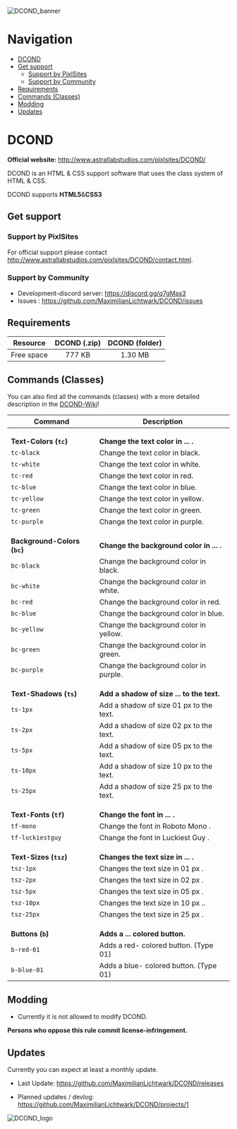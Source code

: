 ![DCOND_banner](https://cdn.discordapp.com/attachments/444931747604332567/539821265695932426/DCOND-gfx02.png)

# Navigation
- [DCOND](https://github.com/MaximilianLichtwark/DCOND#dcond)
- [Get support](https://github.com/MaximilianLichtwark/DCOND#get-support)
  - [Support by PixlSites](https://github.com/MaximilianLichtwark/DCOND#support-by-pixlsites)
  - [Support by Community](https://github.com/MaximilianLichtwark/DCOND#support-by-community)
- [Requirements](https://github.com/MaximilianLichtwark/DCOND#requirements)
- [Commands (Classes)](https://github.com/MaximilianLichtwark/DCOND#commands-classes)
- [Modding](https://github.com/MaximilianLichtwark/DCOND#modding)
- [Updates](https://github.com/MaximilianLichtwark/DCOND#updates)


# DCOND

**Official website:** http://www.astrallabstudios.com/pixlsites/DCOND/


DCOND is an HTML & CSS support software that uses the class system of HTML & CSS.

DCOND supports **HTML5**&**CSS3**


## Get support
### Support by PixlSites
For official support please contact http://www.astrallabstudios.com/pixlsites/DCOND/contact.html.
### Support by Community
- Development-discord server: https://discord.gg/q7gMas3
- Issues : https://github.com/MaximilianLichtwark/DCOND/issues


## Requirements
| Resource | DCOND (.zip) | DCOND (folder) |
|     :---:      |     :---:      |     :---:      |
| Free space   | 777 KB     | 1.30 MB    |


## Commands (Classes)
You can also find all the commands (classes) with a more detailed description in the [DCOND-Wiki](https://github.com/MaximilianLichtwark/DCOND/wiki)!

| Command | Description |
| --- | --- |
|  |  |
|  |  |
|  |  |
| **Text-Colors (`tc`)** | **Change the text color in ... .** |
| `tc-black` | Change the text color in black. |
| `tc-white` | Change the text color in white. |
| `tc-red` | Change the text color in red. |
| `tc-blue` | Change the text color in blue. |
| `tc-yellow` | Change the text color in yellow. |
| `tc-green` | Change the text color in green. |
| `tc-purple` | Change the text color in purple. |
|  |  |
|  |  |
|  |  |
| **Background-Colors (`bc`)** | **Change the background color in ... .** |
| `bc-black` | Change the background color in black. |
| `bc-white` | Change the background color in white. |
| `bc-red` | Change the background color in red. |
| `bc-blue` | Change the background color in blue. |
| `bc-yellow` | Change the background color in yellow. |
| `bc-green` | Change the background color in green. |
| `bc-purple` | Change the background color in purple. |
|  |  |
|  |  |
|  |  |
| **Text-Shadows (`ts`)** | **Add a shadow of size ... to the text.** |
| `ts-1px` | Add a shadow of size 01 px to the text. |
| `ts-2px` | Add a shadow of size 02 px to the text. |
| `ts-5px` | Add a shadow of size 05 px to the text. |
| `ts-10px` | Add a shadow of size 10 px to the text. |
| `ts-25px` | Add a shadow of size 25 px to the text. |
|  |  |
|  |  |
|  |  |
| **Text-Fonts (`tf`)** | **Change the font in ... .** |
| `tf-mono` | Change the font in Roboto Mono . |
| `tf-luckiestguy` | Change the font in Luckiest Guy . |
|  |  |
|  |  |
|  |  |
| **Text-Sizes (`tsz`)** | **Changes the text size in ... .** |
| `tsz-1px` | Changes the text size in 01 px . |
| `tsz-2px` | Changes the text size in 02 px . |
| `tsz-5px` | Changes the text size in 05 px . |
| `tsz-10px` | Changes the text size in 10 px .. |
| `tsz-25px` | Changes the text size in 25 px . |
|  |  |
|  |  |
|  |  |
| **Buttons (`b`)** | **Adds a ... colored button.** |
| `b-red-01` | Adds a red- colored button. (Type 01) |
| `b-blue-01` | Adds a blue- colored button. (Type 01) |


## Modding
- Currently it is not allowed to modify DCOND.

**Persons who oppose this rule commit license-infringement.**


## Updates
Currently you can expect at least a monthly update.

- Last Update: https://github.com/MaximilianLichtwark/DCOND/releases

- Planned updates / devlog: https://github.com/MaximilianLichtwark/DCOND/projects/1

![DCOND_logo](https://cdn.discordapp.com/attachments/444931747604332567/539718179677667358/Logopit_1548749217766.png)
